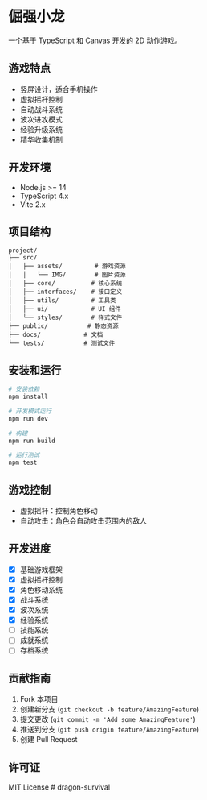 # 倔强小龙

一个基于 TypeScript 和 Canvas 开发的 2D 动作游戏。

## 游戏特点

- 竖屏设计，适合手机操作
- 虚拟摇杆控制
- 自动战斗系统
- 波次进攻模式
- 经验升级系统
- 精华收集机制

## 开发环境

- Node.js >= 14
- TypeScript 4.x
- Vite 2.x

## 项目结构

```
project/
├── src/
│   ├── assets/         # 游戏资源
│   │   └── IMG/        # 图片资源
│   ├── core/          # 核心系统
│   ├── interfaces/    # 接口定义
│   ├── utils/         # 工具类
│   ├── ui/            # UI 组件
│   └── styles/        # 样式文件
├── public/           # 静态资源
├── docs/            # 文档
└── tests/           # 测试文件
```

## 安装和运行

```bash
# 安装依赖
npm install

# 开发模式运行
npm run dev

# 构建
npm run build

# 运行测试
npm test
```

## 游戏控制

- 虚拟摇杆：控制角色移动
- 自动攻击：角色会自动攻击范围内的敌人

## 开发进度

- [x] 基础游戏框架
- [x] 虚拟摇杆控制
- [x] 角色移动系统
- [x] 战斗系统
- [x] 波次系统
- [x] 经验系统
- [ ] 技能系统
- [ ] 成就系统
- [ ] 存档系统

## 贡献指南

1. Fork 本项目
2. 创建新分支 (`git checkout -b feature/AmazingFeature`)
3. 提交更改 (`git commit -m 'Add some AmazingFeature'`)
4. 推送到分支 (`git push origin feature/AmazingFeature`)
5. 创建 Pull Request

## 许可证

MIT License # dragon-survival
